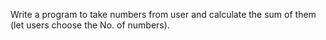 Write a program to take numbers from user and calculate the sum of them (let users choose the No. of numbers).
